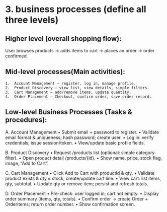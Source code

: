 # 3. business processes (define all three levels)
## Higher level (overall shopping flow):
User browses products → adds items to cart → places an order → order confirmed

## Mid-level processes(Main activities):
	1.	Account Management – register, log in, manage profile.
	2.	Product Discovery – view list, view details, simple filters.
	3.	Cart Management – add/remove items, update quantity.
	4.	Order Placement – Checkout, confirm order, save order record.

## Low-level Business Processes (Tasks & procedures):
  A. Account Management
	  •	Submit email + password to register.
	  •	Validate email format & uniqueness; hash password; create user.
	  •	Log in: verify credentials; issue session/token.
	  •	View/update basic profile fields.

  B. Product Discovery
	  •	Request /products list (optional: simple category filter).
	  •	Open product detail /products/{id}.
	  •	Show name, price, stock flag, image, “Add to Cart”.

  C. Cart Management
	  •	Click Add to Cart with productId & qty.
	  •	Validate product exists & qty ≤ stock; create/update cart line.
	  •	View cart: list items, qty, subtotal.
	  •	Update qty or remove item; persist and refresh totals.

  D. Order Placement
	  •	Pre-check: user logged in; cart not empty.
	  •	Display order summary (items, qty, totals).
	  •	Confirm order → create Order + OrderItems; return order number.
  	•	Show confirmation screen.
